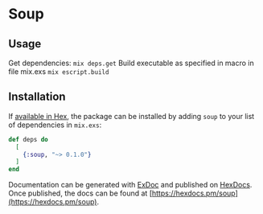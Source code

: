 # Soup

## Usage
Get dependencies:
`mix deps.get`
Build executable as specified in macro in file mix.exs 
`mix escript.build`

## Installation

If [available in Hex](https://hex.pm/docs/publish), the package can be installed
by adding `soup` to your list of dependencies in `mix.exs`:

```elixir
def deps do
  [
    {:soup, "~> 0.1.0"}
  ]
end
```

Documentation can be generated with [ExDoc](https://github.com/elixir-lang/ex_doc)
and published on [HexDocs](https://hexdocs.pm). Once published, the docs can
be found at [https://hexdocs.pm/soup](https://hexdocs.pm/soup).

